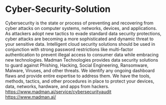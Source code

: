 # Cyber-Security-Solution
Cybersecurity is the state or process of preventing and recovering from cyber attacks on computer systems, networks, devices, and applications. As attackers adopt new tactics to evade standard data security protections, cyber attacks are becoming a more sophisticated and dynamic threat to your sensitive data. Intelligent cloud security solutions should be used in conjunction with strong password restrictions like multi-factor authentication to prevent illegal access to consumer data while embracing new technologies. Madman Technologies provides data security solutions to guard against Phishing, Hacking, Social Engineering, Ransomware, Malware, Viruses, and other threats. We identify any ongoing dashboard flaws and provide entire expertise to address them. We have the tools, methods, tactics, and other procedures in place to protect your devices, data, networks, hardware, and apps from hackers.
https://www.madman.ai/service/cybersecurityaudit
https://www.madman.ai/

